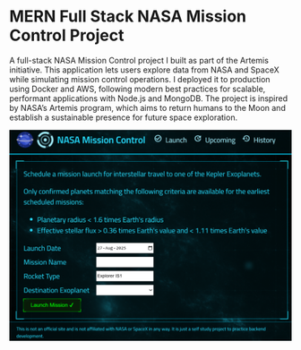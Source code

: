# MERN Full Stack NASA Mission Control Project

A full-stack NASA Mission Control project I built as part of the Artemis initiative. This application lets users explore data from NASA and SpaceX while simulating mission control operations. I deployed it to production using Docker and AWS, following modern best practices for scalable, performant applications with Node.js and MongoDB. The project is inspired by NASA’s Artemis program, which aims to return humans to the Moon and establish a sustainable presence for future space exploration.

![alt text](image.png)
